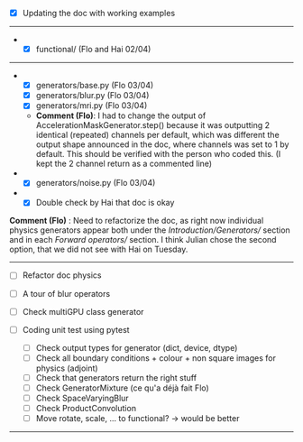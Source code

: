 - [x] Updating the doc with working examples
_ _ _ 
- 
	- [x] functional/ (Flo and Hai 02/04)
_ _ _ 
- 
	- [x] generators/base.py (Flo 03/04)
	- [x] generators/blur.py (Flo 03/04)
	- [x] generators/mri.py (Flo 03/04)
	- **Comment (Flo)**: I had to change the output of AccelerationMaskGenerator.step() because it was outputting 2 identical (repeated) channels per default, which was different the output shape announced in the doc, where channels was set to 1 by default. This should be verified with the person who coded this. (I kept the 2 channel return as a commented line)
- - [x] generators/noise.py (Flo 03/04)

- - [x] Double check by Hai that doc is okay

**Comment (Flo)** : Need to refactorize the doc, as right now individual physics generators appear both under the *Introduction/Generators/* section and in each *Forward operators/* section. I think Julian chose the second option, that we did not see with Hai on Tuesday.

_ _ _ 
- [ ] Refactor doc physics
- [ ] A tour of blur operators
- [ ] Check multiGPU class generator

- [ ] Coding unit test using pytest
  - [ ] Check output types for generator (dict, device, dtype)
  - [ ] Check all boundary conditions + colour + non square images for physics (adjoint)
  - [ ] Check that generators return the right stuff
  - [ ] Check GeneratorMixture (ce qu'a déjà fait Flo)
  - [ ] Check SpaceVaryingBlur
  - [ ] Check ProductConvolution
  - [ ] Move rotate, scale, ... to functional? -> would be better
_ _ _ 

